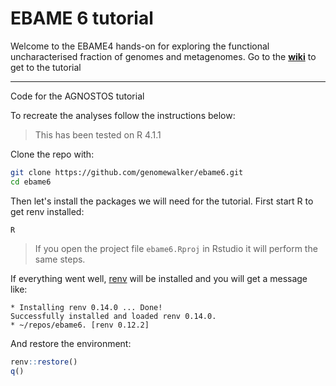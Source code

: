 # EBAME 6 tutorial

Welcome to the EBAME4 hands-on for exploring the functional uncharacterised fraction of genomes and metagenomes. Go to the [**wiki**](https://github.com/genomewalker/ebame6/wiki) to get to the tutorial

___

Code for the AGNOSTOS tutorial

To recreate the analyses follow the instructions below:

  > This has been tested on R 4.1.1

Clone the repo with:

  ```bash
git clone https://github.com/genomewalker/ebame6.git
cd ebame6
```

Then let's install the packages we will need for the tutorial. First start R to get renv installed:

```
R
```

> If you open the project file `ebame6.Rproj` in Rstudio it will perform the same steps.

If everything went well, [renv](https://rstudio.github.io/renv/articles/renv.html) will be installed and you will get a message like:

```
* Installing renv 0.14.0 ... Done!
Successfully installed and loaded renv 0.14.0.
* ~/repos/ebame6. [renv 0.12.2]
```

And restore the environment:

```r
renv::restore()
q()
```
